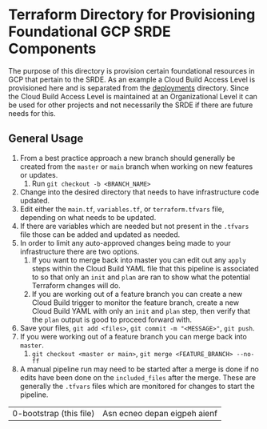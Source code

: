 # Terraform Directory for Provisioning Foundational GCP SRDE Components

The purpose of this directory is provision certain foundational resources in GCP that pertain to the SRDE. As an example a Cloud Build Access Level is provisioned here and is separated from the [deployments](../deployments) directory. Since the Cloud Build Access Level is maintained at an Organizational Level it can be used for other projects and not necessarily the SRDE if there are future needs for this.

## General Usage

1. From a best practice approach a new branch should generally be created from the `master` or `main` branch when working on new features or updates.
    1. Run `git checkout -b <BRANCH_NAME>`
1. Change into the desired directory that needs to have infrastructure code updated.
1. Edit either the `main.tf`, `variables.tf`, or `terraform.tfvars` file, depending on what needs to be updated.
1. If there are variables which are needed but not present in the `.tfvars` file those can be added and updated as needed.
1. In order to limit any auto-approved changes being made to your infrastructure there are two options.
    1. If you want to merge back into master you can edit out any `apply` steps within the Cloud Build YAML file that this pipeline is associated to so that only an `init` and `plan` are ran to show what the potential Terraform changes will do.
    1. If you are working out of a feature branch you can create a new Cloud Build trigger to monitor the feature branch, create a new Cloud Build YAML with only an `init` and `plan` step, then verify that the `plan` output is good to proceed forward with.
1. Save your files, `git add <files>`, `git commit -m "<MESSAGE>"`, `git push`.
1. If you were working out of a feature branch you can merge back into `master`.
    1. `git checkout <master or main>`, `git merge <FEATURE_BRANCH> --no-ff`
1. A manual pipeline run may need to be started after a merge is done if no edits have been done on the `included_files` after the merge. These are generally the `.tfvars` files which are monitored for changes to start the pipeline.

<table>
<tbody>
<tr>
    <td>0-bootstrap (this file)</td>
    <td>Asn ecneo depan eigpeh aienf</td>
</tr>
</tbody>
</table>
